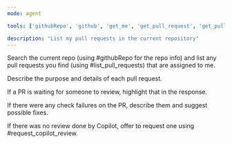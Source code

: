 ```yaml
---
mode: agent

tools: ['githubRepo', 'github', 'get_me', 'get_pull_request', 'get_pull_request_comments', 'get_pull_request_diff', 'get_pull_request_files', 'get_pull_request_reviews', 'get_pull_request_status', 'list_pull_requests', 'request_copilot_review'] 

description: "List my pull requests in the current repository" 
---
```


Search the current repo (using #githubRepo for the repo info) and list any pull requests you find (using #list_pull_requests) that are assigned to me. 

Describe the purpose and details of each pull request. 

If a PR is waiting for someone to review, highlight that in the response. 

If there were any check failures on the PR, describe them and suggest possible fixes. 

If there was no review done by Copilot, offer to request one using #request_copilot_review. 
